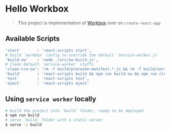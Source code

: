# Hello Workbox

> This project is implementation of [Workbox](https://developers.google.com/web/tools/workbox) over on `create-react-app`

## Available Scripts
```bash
'start'       : 'react-scripts start',
# build `workbox` config to override the default `service-worker.js`
'build-sw'    : 'node ./src/sw-build.js',
# clean default `service-worker` stuffs
'clean-cra-sw': 'rm -f build/precache-manifest.*.js && rm -f build/service-worker.js',
'build'       : 'react-scripts build && npm run build-sw && npm run clean-cra-sw',
'test'        : 'react-scripts test',
'eject'       : 'react-scripts eject'
```

## Using `service worker` locally
```bash
# build the project into `build` folder, ready to be deployed
$ npm run build 
# serve `build` folder with a static server
$ serve -s build
```